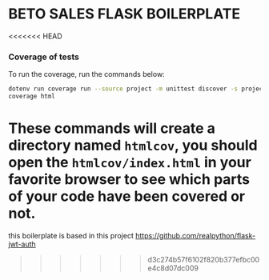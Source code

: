 # BETO SALES FLASK BOILERPLATE

<<<<<<< HEAD
### Coverage of tests
To run the coverage, run the commands below:
```bash
dotenv run coverage run --source project -m unittest discover -s project/server -v
coverage html
```
These commands will create a directory named `htmlcov`, you should open the `htmlcov/index.html` in your favorite browser to see which parts of your code have been covered or not.
=======
this boilerplate is based in this project https://github.com/realpython/flask-jwt-auth

>>>>>>> d3c274b57f6102f820b377efbc00e4c8d07dc009
